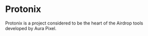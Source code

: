 # Protonix
Protonix is a project considered to be the heart of the Airdrop tools developed by Aura Pixel.
